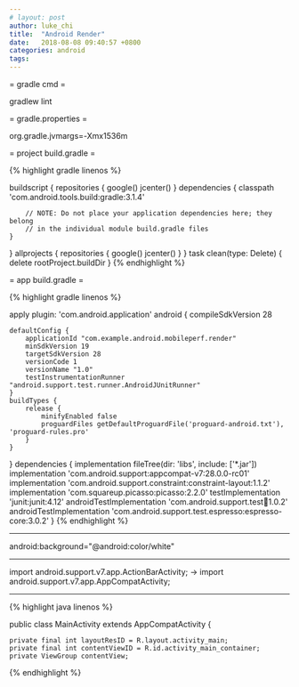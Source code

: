 ```yaml
---
# layout: post
author: luke_chi
title:  "Android Render"
date:   2018-08-08 09:40:57 +0800
categories: android
tags:
---
```


= gradle cmd =

gradlew lint

= gradle.properties = 

org.gradle.jvmargs=-Xmx1536m

= project build.gradle =

{% highlight gradle linenos %}

buildscript {
    repositories {
        google()
        jcenter()
    }
    dependencies {
        classpath 'com.android.tools.build:gradle:3.1.4'

        // NOTE: Do not place your application dependencies here; they belong
        // in the individual module build.gradle files
    }
}
allprojects {
    repositories {
        google()
        jcenter()
    }
}
task clean(type: Delete) {
    delete rootProject.buildDir
}
{% endhighlight %}

= app build.gradle =

{% highlight gradle linenos %}

apply plugin: 'com.android.application'
android {
    compileSdkVersion 28

    defaultConfig {
        applicationId "com.example.android.mobileperf.render"
        minSdkVersion 19
        targetSdkVersion 28
        versionCode 1
        versionName "1.0"
        testInstrumentationRunner "android.support.test.runner.AndroidJUnitRunner"
    }
    buildTypes {
        release {
            minifyEnabled false
            proguardFiles getDefaultProguardFile('proguard-android.txt'), 'proguard-rules.pro'
        }
    }
}
dependencies {
    implementation fileTree(dir: 'libs', include: ['*.jar'])
    implementation 'com.android.support:appcompat-v7:28.0.0-rc01'
    implementation 'com.android.support.constraint:constraint-layout:1.1.2'
    implementation 'com.squareup.picasso:picasso:2.2.0'
    testImplementation 'junit:junit:4.12'
    androidTestImplementation 'com.android.support.test:runner:1.0.2'
    androidTestImplementation 'com.android.support.test.espresso:espresso-core:3.0.2'
}
{% endhighlight %}

----

android:background="@android:color/white"

----

import android.support.v7.app.ActionBarActivity; -> import android.support.v7.app.AppCompatActivity;

----

{% highlight java linenos %}

public class MainActivity extends AppCompatActivity {

    private final int layoutResID = R.layout.activity_main;
    private final int contentViewID = R.id.activity_main_container;
    private ViewGroup contentView;

{% endhighlight %}

